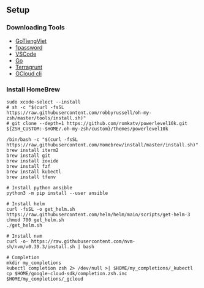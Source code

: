 ## Setup

### Downloading Tools

- [GoTiengViet](https://www.trankynam.com/gotv/)
- [1password](https://1password.com/downloads/mac/)
- [VSCode](https://code.visualstudio.com/)
- [Go](https://go.dev/doc/install)
- [Terragrunt](https://github.com/gruntwork-io/terragrunt/releases)
- [GCloud cli](https://cloud.google.com/sdk/docs/install#mac)

### Install HomeBrew
```
sudo xcode-select --install
# sh -c "$(curl -fsSL https://raw.githubusercontent.com/robbyrussell/oh-my-zsh/master/tools/install.sh)"
# git clone --depth=1 https://github.com/romkatv/powerlevel10k.git ${ZSH_CUSTOM:-$HOME/.oh-my-zsh/custom}/themes/powerlevel10k

/bin/bash -c "$(curl -fsSL https://raw.githubusercontent.com/Homebrew/install/master/install.sh)"
brew install iterm2
brew install git
brew install zoxide
brew install fzf
brew install kubectl
brew install tfenv

# Install python ansible
python3 -m pip install --user ansible

# Install helm
curl -fsSL -o get_helm.sh https://raw.githubusercontent.com/helm/helm/main/scripts/get-helm-3
chmod 700 get_helm.sh
./get_helm.sh

# Install nvm
curl -o- https://raw.githubusercontent.com/nvm-sh/nvm/v0.39.3/install.sh | bash

# Completion
mkdir my_completions
kubectl completion zsh 2> /dev/null >| $HOME/my_completions/_kubectl
cp $HOME/google-cloud-sdk/completion.zsh.inc $HOME/my_completions/_gcloud
```
